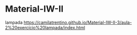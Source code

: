 # Material-IW-II

lampada
https://camilatrentino.github.io/Material-IW-II-3/aula-2%20exercício%20lampada/index.html
